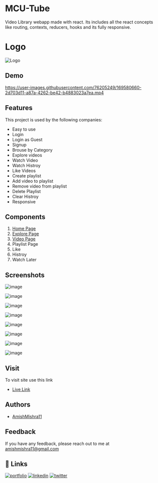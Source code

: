 
# MCU-Tube

Video Library webapp made with react. Its includes all the react concepts like routing, contexts, reducers, hooks and its fully responsive.

# Logo


![Logo](https://user-images.githubusercontent.com/76205249/169580079-bdb3b737-8193-47e3-9cff-003692646a02.png)


## Demo


https://user-images.githubusercontent.com/76205249/169580660-2d703d11-a87a-4262-be42-b4883023a7ea.mp4


## Features

This project is used by the following companies:

- Easy to use
- Login 
- Login as Guest
- Signup
- Brouse by Category
- Explore videos
- Watch Video
- Watch Histroy
- Like Videos
- Create playlist
- Add video to playlist
- Remove video from playlist
- Delete Playlist
- Clear Histroy
- Responsive


## Components
1. [Home Page](https://mcutube.netlify.app/home)
2. [Explore Page](https://mcutube.netlify.app/explore)
3. [Video Page](https://mcutube.netlify.app/video/tgB1wUcmbbw)
4. Playlist Page
5. Like 
6. Histroy 
7. Watch Later
## Screenshots


![image](https://user-images.githubusercontent.com/76205249/169581339-a4220bb3-edec-49e5-8a44-8bd616bfb752.png)

![image](https://user-images.githubusercontent.com/76205249/169581379-0f13a2f3-8533-4fd7-8f22-5e42dbd529a1.png)

![image](https://user-images.githubusercontent.com/76205249/169581428-05052eb6-e324-41fe-89b3-db6d062c6395.png)

![image](https://user-images.githubusercontent.com/76205249/169581582-a48bde5e-4013-46ed-8f6b-d78daa0de23f.png)

![image](https://user-images.githubusercontent.com/76205249/169581622-942e951e-8157-4cf1-b426-7a75d7e20515.png)

![image](https://user-images.githubusercontent.com/76205249/169581827-c989d9e1-7f76-4a2e-8746-161bd6ae137f.png)

![image](https://user-images.githubusercontent.com/76205249/169581854-018eb2de-e393-419e-9d00-1dbe988c2358.png)

![image](https://user-images.githubusercontent.com/76205249/169581880-6a16d78c-c299-48d3-b0ff-a73ab8768d8e.png)


## Visit

To visit site use this link

- [Live Link](https://mcutube.netlify.app)



## Authors

- [AmishMishra11](https://github.com/AmishMishra11)


## Feedback

If you have any feedback, please reach out to me at amishmishra11@gmail.com



## 🔗 Links
[![portfolio](https://img.shields.io/badge/my_portfolio-000?style=for-the-badge&logo=ko-fi&logoColor=white)](https://amishmishra.netlify.app)
[![linkedin](https://img.shields.io/badge/linkedin-0A66C2?style=for-the-badge&logo=linkedin&logoColor=white)](https://www.linkedin.com/in/amish-mishra-98b43221a/)
[![twitter](https://img.shields.io/badge/twitter-1DA1F2?style=for-the-badge&logo=twitter&logoColor=white)](https://twitter.com/The_Scarcastic1)


